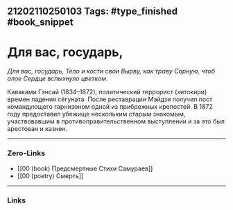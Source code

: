 21202110250103
Tags: #type_finished #book_snippet 
---
# Для вас, государь,

*Для вас, государь,
Тело и кости свои
Вырву, как траву
Сорную, чтоб алое
Сердце вспыхнуло цветком.*

Каваками Гэнсай (1834–1872), политический террорист (хитокири) времен падения сёгуната. После реставрации Мэйдзи получил пост командующего гарнизоном одной из прибрежных крепостей. В 1872 году предоставил убежище нескольким старым знакомым, участвовавшим в противоправительственном выступлении и за это был арестован и казнен. 

---
### Zero-Links
 - [[00 (book) Предсмертные Стихи Самураев]]
 - [[00 (poetry) Смерть]]
---
### Links
